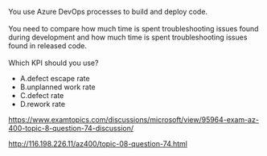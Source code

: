 You use Azure DevOps processes to build and deploy code.<br/><br/>You need to compare how much time is spent troubleshooting issues found during development and how much time is spent troubleshooting issues found in released code.<br/><br/>Which KPI should you use?<ul><li class="multi-choice-item correct-hidden"><span class="multi-choice-letter" data-choice-letter="A">A.</span>defect escape rate</li><li class="multi-choice-item"><span class="multi-choice-letter" data-choice-letter="B">B.</span>unplanned work rate</li><li class="multi-choice-item"><span class="multi-choice-letter" data-choice-letter="C">C.</span>defect rate</li><li class="multi-choice-item"><span class="multi-choice-letter" data-choice-letter="D">D.</span>rework rate</li></ul><p><a href="https://www.examtopics.com/discussions/microsoft/view/95964-exam-az-400-topic-8-question-74-discussion/">https://www.examtopics.com/discussions/microsoft/view/95964-exam-az-400-topic-8-question-74-discussion/</a></p><p><a href="http://116.198.226.11/az400/topic-08-question-74.html">http://116.198.226.11/az400/topic-08-question-74.html</a></p><script src="https://giscus.app/client.js"                    data-repo="azsamples/az204"                    data-repo-id="R_kgDOMRXzDQ"                    data-category="General"                    data-category-id="DIC_kwDOMRXzDc4Cgi27"                    data-mapping="pathname"                    data-strict="1"                    data-reactions-enabled="0"                    data-emit-metadata="0"                    data-input-position="bottom"                    data-theme="preferred_color_scheme"                    data-lang="en"                    crossorigin="anonymous"                    async>                    </script>